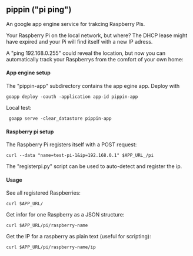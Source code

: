 ## pippin ("pi ping")

An google app engine service for trakcing Raspberry Pis.

Your Raspberry Pi on the local network, but where? The DHCP lease might have expired and your Pi will find itself with a new IP adress.

A "ping 192.168.0.255" could reveal the location, but now you can automatically track your Raspberrys from the comfort of your own home:

#### App engine setup

The "pippin-app" subdirectory contains the app egine app. Deploy with
    
    goapp deploy -oauth -application app-id pippin-app

Local test:
     
     goapp serve -clear_datastore pippin-app

#### Raspberry pi setup

The Raspberry Pi registers itself with a POST request:

    curl --data "name=test-pi-1&ip=192.168.0.1" $APP_URL_/pi

The "registerpi.py" script can be used to auto-detect and register the ip.

#### Usage

See all registered Raspberries:

    curl $APP_URL/

Get infor for one Raspberry as a JSON structure:

    curl $APP_URL/pi/raspberry-name

Get the IP for a raspberry as plain text (useful for scripting):

    curl $APP_URL/pi/raspberry-name/ip

